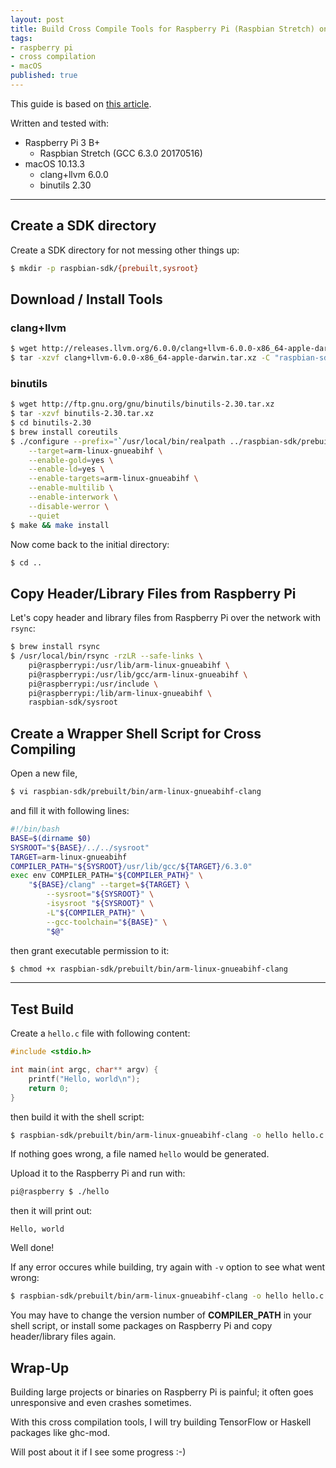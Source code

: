 ```yaml
---
layout: post
title: Build Cross Compile Tools for Raspberry Pi (Raspbian Stretch) on macOS
tags:
- raspberry pi
- cross compilation
- macOS
published: true
---
```


This guide is based on [this article](https://medium.com/@zw3rk/making-a-raspbian-cross-compilation-sdk-830fe56d75ba).

Written and tested with:

* Raspberry Pi 3 B+
  * Raspbian Stretch (GCC 6.3.0 20170516)
* macOS 10.13.3
  * clang+llvm 6.0.0
  * binutils 2.30

----

## Create a SDK directory

Create a SDK directory for not messing other things up:

```bash
$ mkdir -p raspbian-sdk/{prebuilt,sysroot}
```

## Download / Install Tools

### clang+llvm

```bash
$ wget http://releases.llvm.org/6.0.0/clang+llvm-6.0.0-x86_64-apple-darwin.tar.xz
$ tar -xzvf clang+llvm-6.0.0-x86_64-apple-darwin.tar.xz -C "raspbian-sdk/prebuilt" --strip-components=1
```

### binutils

```bash
$ wget http://ftp.gnu.org/gnu/binutils/binutils-2.30.tar.xz
$ tar -xzvf binutils-2.30.tar.xz
$ cd binutils-2.30
$ brew install coreutils
$ ./configure --prefix="`/usr/local/bin/realpath ../raspbian-sdk/prebuilt`" \
	--target=arm-linux-gnueabihf \
	--enable-gold=yes \
	--enable-ld=yes \
	--enable-targets=arm-linux-gnueabihf \
	--enable-multilib \
	--enable-interwork \
	--disable-werror \
	--quiet
$ make && make install
```

Now come back to the initial directory:

```bash
$ cd ..
```

## Copy Header/Library Files from Raspberry Pi

Let's copy header and library files from Raspberry Pi over the network with `rsync`:

```bash
$ brew install rsync
$ /usr/local/bin/rsync -rzLR --safe-links \
	pi@raspberrypi:/usr/lib/arm-linux-gnueabihf \
	pi@raspberrypi:/usr/lib/gcc/arm-linux-gnueabihf \
	pi@raspberrypi:/usr/include \
	pi@raspberrypi:/lib/arm-linux-gnueabihf \
	raspbian-sdk/sysroot
```

## Create a Wrapper Shell Script for Cross Compiling

Open a new file,

```bash
$ vi raspbian-sdk/prebuilt/bin/arm-linux-gnueabihf-clang
```

and fill it with following lines:

```bash
#!/bin/bash
BASE=$(dirname $0)
SYSROOT="${BASE}/../../sysroot"
TARGET=arm-linux-gnueabihf
COMPILER_PATH="${SYSROOT}/usr/lib/gcc/${TARGET}/6.3.0"
exec env COMPILER_PATH="${COMPILER_PATH}" \
	"${BASE}/clang" --target=${TARGET} \
		--sysroot="${SYSROOT}" \
		-isysroot "${SYSROOT}" \
		-L"${COMPILER_PATH}" \
		--gcc-toolchain="${BASE}" \
		"$@"
```

then grant executable permission to it:

```bash
$ chmod +x raspbian-sdk/prebuilt/bin/arm-linux-gnueabihf-clang
```

----

## Test Build

Create a `hello.c` file with following content:

```c
#include <stdio.h>

int main(int argc, char** argv) {
	printf("Hello, world\n");
	return 0;
}
```

then build it with the shell script:

```bash
$ raspbian-sdk/prebuilt/bin/arm-linux-gnueabihf-clang -o hello hello.c
```

If nothing goes wrong, a file named `hello` would be generated.

Upload it to the Raspberry Pi and run with:

```bash
pi@raspberry $ ./hello
```

then it will print out:

```
Hello, world
```

Well done!

If any error occures while building, try again with `-v` option to see what went wrong:

```bash
$ raspbian-sdk/prebuilt/bin/arm-linux-gnueabihf-clang -o hello hello.c -v
```

You may have to change the version number of **COMPILER_PATH** in your shell script, or install some packages on Raspberry Pi and copy header/library files again.

## Wrap-Up

Building large projects or binaries on Raspberry Pi is painful; it often goes unresponsive and even crashes sometimes.

With this cross compilation tools, I will try building TensorFlow or Haskell packages like ghc-mod.

Will post about it if I see some progress :-)

